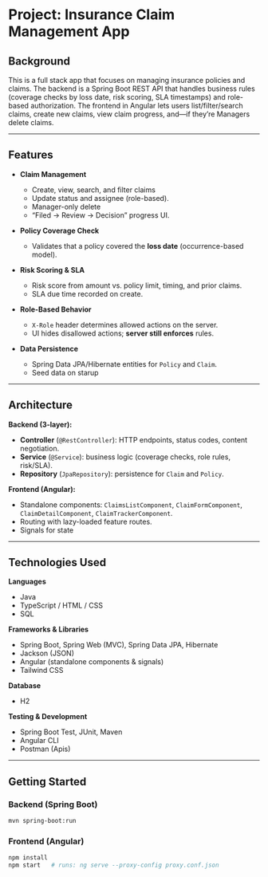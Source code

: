 
# Project: Insurance Claim Management App

## Background
This is a full stack app that focuses on  managing insurance policies and claims. The backend is a Spring Boot REST API that handles 
business rules (coverage checks by loss date, risk scoring, SLA timestamps) and role-based authorization. The frontend in Angular lets users list/filter/search claims, create new claims, view claim progress, and—if they’re Managers delete claims.

---

## Features

- **Claim Management**
  - Create, view, search, and filter claims 
  - Update status and assignee (role-based).
  - Manager-only delete 
  - “Filed → Review → Decision” progress UI.

- **Policy Coverage Check**
  - Validates that a policy covered the **loss date** (occurrence-based model).  


- **Risk Scoring & SLA**
  - Risk score from amount vs. policy limit, timing, and prior claims.
  - SLA due time recorded on create.

- **Role-Based Behavior**
  - `X-Role` header determines allowed actions on the server.
  - UI hides disallowed actions; **server still enforces** rules.

- **Data Persistence**
  - Spring Data JPA/Hibernate entities for `Policy` and `Claim`.
  - Seed data on starup

---

## Architecture

**Backend (3-layer):**
- **Controller** (`@RestController`): HTTP endpoints, status codes, content negotiation.
- **Service** (`@Service`): business logic (coverage checks, role rules, risk/SLA).
- **Repository** (`JpaRepository`): persistence for `Claim` and `Policy`.

**Frontend (Angular):**
- Standalone components: `ClaimsListComponent`, `ClaimFormComponent`, `ClaimDetailComponent`, `ClaimTrackerComponent`.
- Routing with lazy-loaded feature routes.
- Signals for state 
---

## Technologies Used

**Languages**
- Java
- TypeScript / HTML / CSS
- SQL

**Frameworks & Libraries**
- Spring Boot, Spring Web (MVC), Spring Data JPA, Hibernate
- Jackson (JSON)
- Angular (standalone components & signals)
- Tailwind CSS 

**Database**
- H2 

**Testing & Development**
- Spring Boot Test, JUnit, Maven
- Angular CLI
- Postman (Apis)

---
## Getting Started

### Backend (Spring Boot)

~~~bash
mvn spring-boot:run
~~~

### Frontend (Angular)

~~~bash
npm install
npm start   # runs: ng serve --proxy-config proxy.conf.json
~~~



